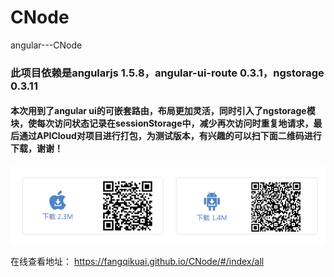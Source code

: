 # CNode
angular---CNode
### 此项目依赖是angularjs 1.5.8，angular-ui-route 0.3.1，ngstorage 0.3.11
#### 本次用到了angular ui的可嵌套路由，布局更加灵活，同时引入了ngstorage模块，使每次访问状态记录在sessionStorage中，减少再次访问时重复地请求，最后通过APICloud对项目进行打包，为测试版本，有兴趣的可以扫下面二维码进行下载，谢谢！
![](erweima.png)

在线查看地址： https://fangqikuai.github.io/CNode/#/index/all
